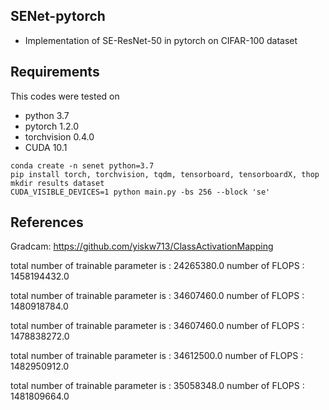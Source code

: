 ## SENet-pytorch

- Implementation of SE-ResNet-50 in pytorch on CIFAR-100 dataset

## Requirements

This codes were tested on
- python 3.7
- pytorch 1.2.0
- torchvision 0.4.0
- CUDA 10.1

```
conda create -n senet python=3.7
pip install torch, torchvision, tqdm, tensorboard, tensorboardX, thop
mkdir results dataset
CUDA_VISIBLE_DEVICES=1 python main.py -bs 256 --block 'se'
```

## References

Gradcam: https://github.com/yiskw713/ClassActivationMapping

total number of trainable parameter is : 24265380.0
number of FLOPS :  1458194432.0

total number of trainable parameter is : 34607460.0
number of FLOPS :  1480918784.0

total number of trainable parameter is : 34607460.0
number of FLOPS :  1478838272.0

total number of trainable parameter is : 34612500.0
number of FLOPS :  1482950912.0

total number of trainable parameter is : 35058348.0
number of FLOPS :  1481809664.0


